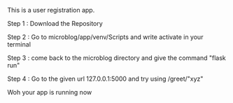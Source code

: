 This is a user registration app.

Step 1 : Download the Repository

Step 2 : Go to microblog/app/venv/Scripts and write activate in your terminal

Step 3 :  come back to the microblog directory and give the command "flask run"

Step 4 : Go to the given url 127.0.0.1:5000 and try using /greet/"xyz"

Woh your app is running now
